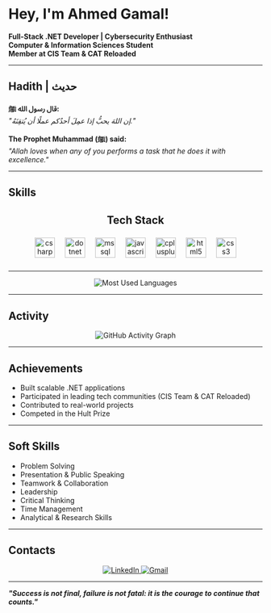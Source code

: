 # Hey, I'm Ahmed Gamal!

**Full-Stack .NET Developer | Cybersecurity Enthusiast**  
**Computer & Information Sciences Student**  
**Member at CIS Team & CAT Reloaded**  

------
## Hadith | حديث 
<p align="center">

**قال رسول الله ﷺ:**  
_"إن اللهَ يحبُّ إذا عمِلَ أحدُكم عملًا أن يُتقِنَهُ."_  
  

**The Prophet Muhammad (ﷺ) said:**  
*"Allah loves when any of you performs a task that he does it with excellence."*  
</p>

---

## Skills
<h2 align="center">Tech Stack</h2>

###

<div align="center">
  <img src="https://cdn.jsdelivr.net/gh/devicons/devicon/icons/csharp/csharp-original.svg" height="40" alt="csharp logo"  />
  <img width="12" />
  <img src="https://cdn.jsdelivr.net/gh/devicons/devicon/icons/dot-net/dot-net-original.svg" height="40" alt="dotnet logo"  />
  <img width="12" />
  <img src="https://cdn.jsdelivr.net/gh/devicons/devicon/icons/microsoftsqlserver/microsoftsqlserver-original.svg" height="40" alt="mssql logo"  />
  <img width="12" />
  <img src="https://cdn.jsdelivr.net/gh/devicons/devicon/icons/javascript/javascript-original.svg" height="40" alt="javascript logo"  />
  <img width="12" />
  <img src="https://cdn.jsdelivr.net/gh/devicons/devicon/icons/cplusplus/cplusplus-original.svg" height="40" alt="cplusplus logo"  />
  <img width="12" />
  <img src="https://cdn.jsdelivr.net/gh/devicons/devicon/icons/html5/html5-original.svg" height="40" alt="html5 logo"  />
  <img width="12" />
  <img src="https://cdn.jsdelivr.net/gh/devicons/devicon/icons/css3/css3-original.svg" height="40" alt="css3 logo"  />
</div>

###

---

<p align="center">
  
  <img src="https://github-readme-stats.vercel.app/api/top-langs/?username=AhmedGamaal&layout=compact&theme=radical&langs_count=6" alt="Most Used Languages" />
</p>  

---

##  Activity  
<p align="center">
  <img src="https://github-readme-activity-graph.vercel.app/graph?username=AhmedGamaal&theme=github-dark&area=true" alt="GitHub Activity Graph" />
</p>

---

##  Achievements  
- Built scalable .NET applications  
- Participated in leading tech communities (CIS Team & CAT Reloaded)  
- Contributed to real-world projects  
- Competed in the Hult Prize  

---

##  Soft Skills  
- Problem Solving  
- Presentation & Public Speaking  
- Teamwork & Collaboration  
- Leadership  
- Critical Thinking  
- Time Management  
- Analytical & Research Skills  

---

##  Contacts  
<p align="center">
  <a href="https://www.linkedin.com/in/ahmedgamal111/">
    <img src="https://img.shields.io/badge/LinkedIn-0077B5?style=for-the-badge&logo=linkedin&logoColor=white" alt="LinkedIn" />
  </a>
  <a href="mailto:ahmedgamal3052005@gmail.com">
    <img src="https://img.shields.io/badge/Gmail-D14836?style=for-the-badge&logo=gmail&logoColor=white" alt="Gmail" />
  </a>
</p>  

---

**_"Success is not final, failure is not fatal: it is the courage to continue that counts."_**  
